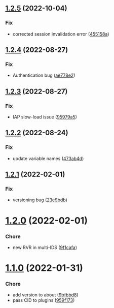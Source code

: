 ## [1.2.5](https://github.com/kjporter/vIDS/compare/v1.2.4...v1.2.5) (2022-10-04)


### Fix

* corrected session invalidation error ([455158a](https://github.com/kjporter/vIDS/commit/455158aa13b136b7c7a8ca16d5c69aa44f7a32b5))

## [1.2.4](https://github.com/kjporter/vIDS/compare/v1.2.3...v1.2.4) (2022-08-27)


### Fix

* Authentication bug ([ae778e2](https://github.com/kjporter/vIDS/commit/ae778e2cdf4428a0c626e80ba1fa805e8def0ea8))

## [1.2.3](https://github.com/kjporter/vIDS/compare/v1.2.2...v1.2.3) (2022-08-27)


### Fix

* IAP slow-load issue ([95979a5](https://github.com/kjporter/vIDS/commit/95979a58afac0ab705b137f2e39c744819afcabc))

## [1.2.2](https://github.com/kjporter/vIDS/compare/v1.2.1...v1.2.2) (2022-08-24)


### Fix

* update variable names ([473ab4d](https://github.com/kjporter/vIDS/commit/473ab4de408c768e28658dc9e15c691948c1655a))

## [1.2.1](https://github.com/kjporter/vIDS/compare/v1.2.0...v1.2.1) (2022-02-01)


### Fix

* versioning bug ([23e9bdb](https://github.com/kjporter/vIDS/commit/23e9bdb3b779612b8704b9e13fe2d985ce0313d5))

# [1.2.0](https://github.com/kjporter/vIDS/compare/v1.1.0...v1.2.0) (2022-02-01)


### Chore

* new RVR in multi-IDS ([9f1cafa](https://github.com/kjporter/vIDS/commit/9f1cafaa5b5548ec1f28b5a830e7207a45c3676c))

# [1.1.0](https://github.com/kjporter/vIDS/compare/v1.0.0...v1.1.0) (2022-01-31)


### Chore

* add version to about ([9bfbbd8](https://github.com/kjporter/vIDS/commit/9bfbbd8c8bb95fc5ada50b834d7a575105c759e8))
* pass CID to plugins ([959f173](https://github.com/kjporter/vIDS/commit/959f1734859e6cb4e4fe40c0a0efea53d89a7268))
